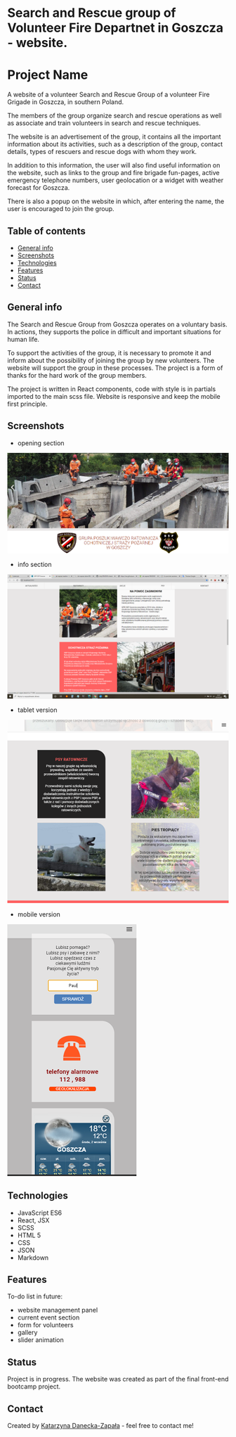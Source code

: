 # Search and Rescue group of Volunteer Fire Departnet in Goszcza - website.
# Project Name
A website of a volunteer Search and Rescue Group of a volunteer Fire Grigade in Goszcza, in southern Poland. 

The members of the group organize search and rescue operations as well as associate and train volunteers in search and rescue techniques. 

The website is an advertisement of the group, it contains all the important information about its activities, such as a description of the group, contact details, types of rescuers and rescue dogs with whom they work. 

In addition to this information, the user will also find useful information on the website, such as links to the group and fire brigade fun-pages, active emergency telephone numbers, user geolocation or a widget with weather forecast for Goszcza. 

There is also a popup on the website in which, after entering the name, the user is encouraged to join the group. 

## Table of contents
* [General info](#general-info)
* [Screenshots](#screenshots)
* [Technologies](#technologies)
* [Features](#features)
* [Status](#status)
* [Contact](#contact)

## General info

The Search and Rescue Group from Goszcza operates on a voluntary basis. In actions, they supports the police in difficult and important situations for human life.

To support the activities of the group, it is necessary to promote it and inform about the possibility of joining the group by new volunteers. The website will support the group in these processes.
The project is a form of thanks for the hard work of the group members.

The project is written in React components, code with style is in partials imported to the main scss file. Website is responsive and keep the mobile first principle.

## Screenshots
* opening section

![Example screenshot](./osp-app/src/images/PrtScr1.png) 

* info section

![Example screenshot](./osp-app/src/images/PrtScr2.png) 

* tablet version

![Example screenshot](./osp-app/src/images/PrtScr4.png)   

* mobile version

![Example screenshot](./osp-app/src/images/PrtScr3.png) 


## Technologies
* JavaScript ES6
* React, JSX
* SCSS
* HTML 5
* CSS
* JSON
* Markdown

## Features
To-do list in future:
* website management panel
* current event section
* form for volunteers
* gallery
* slider animation

## Status
Project is in progress. The website was created as part of the final front-end bootcamp project.


## Contact
Created by [Katarzyna Danecka-Zapała]( :https://github.com/KatarzynaZapala) - feel free to contact me!
